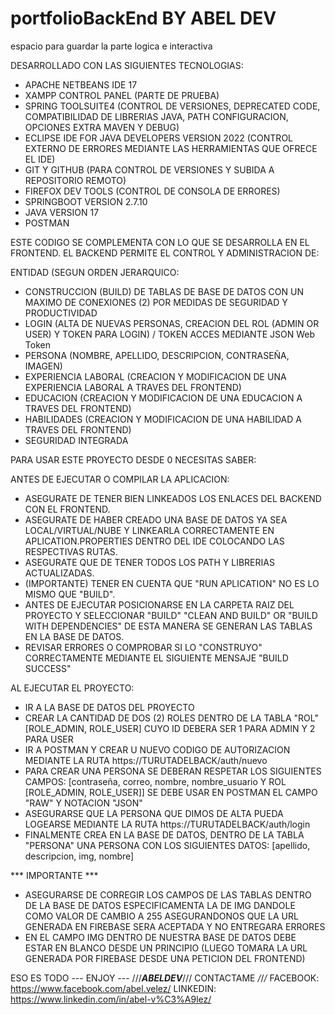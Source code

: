 # portfolioBackEnd BY ABEL DEV
espacio para guardar la parte logica e interactiva

DESARROLLADO CON LAS SIGUIENTES TECNOLOGIAS:
- APACHE NETBEANS IDE 17
- XAMPP CONTROL PANEL (PARTE DE PRUEBA)
- SPRING TOOLSUITE4 (CONTROL DE VERSIONES, DEPRECATED CODE, COMPATIBILIDAD DE LIBRERIAS JAVA, PATH CONFIGURACION, OPCIONES EXTRA MAVEN Y DEBUG)
- ECLIPSE IDE FOR JAVA DEVELOPERS VERSION 2022 (CONTROL EXTERNO DE ERRORES MEDIANTE LAS HERRAMIENTAS QUE OFRECE EL IDE)
- GIT Y GITHUB (PARA CONTROL DE VERSIONES Y SUBIDA A REPOSITORIO REMOTO)
- FIREFOX DEV TOOLS (CONTROL DE CONSOLA DE ERRORES)
- SPRINGBOOT VERSION 2.7.10
- JAVA VERSION 17
- POSTMAN

ESTE CODIGO SE COMPLEMENTA CON LO QUE SE DESARROLLA EN EL FRONTEND.
EL BACKEND PERMITE EL CONTROL Y ADMINISTRACION DE:

ENTIDAD (SEGUN ORDEN JERARQUICO:
- CONSTRUCCION (BUILD) DE TABLAS DE BASE DE DATOS CON UN MAXIMO DE CONEXIONES (2) POR MEDIDAS DE SEGURIDAD Y PRODUCTIVIDAD
- LOGIN (ALTA DE NUEVAS PERSONAS, CREACION DEL ROL (ADMIN OR USER) Y TOKEN PARA LOGIN) / TOKEN ACCES MEDIANTE JSON Web Token
- PERSONA (NOMBRE, APELLIDO, DESCRIPCION, CONTRASEÑA, IMAGEN)
- EXPERIENCIA LABORAL (CREACION Y MODIFICACION DE UNA EXPERIENCIA LABORAL A TRAVES DEL FRONTEND)
- EDUCACION (CREACION Y MODIFICACION DE UNA EDUCACION A TRAVES DEL FRONTEND)
- HABILIDADES (CREACION Y MODIFICACION DE UNA HABILIDAD A TRAVES DEL FRONTEND)
- SEGURIDAD INTEGRADA

PARA USAR ESTE PROYECTO DESDE 0 NECESITAS SABER:

ANTES DE EJECUTAR O COMPILAR LA APLICACION:
- ASEGURATE DE TENER BIEN LINKEADOS LOS ENLACES DEL BACKEND CON EL FRONTEND.
- ASEGURATE DE HABER CREADO UNA BASE DE DATOS YA SEA LOCAL/VIRTUAL/NUBE Y LINKEARLA CORRECTAMENTE EN APLICATION.PROPERTIES DENTRO DEL IDE COLOCANDO LAS RESPECTIVAS RUTAS.
- ASEGURATE QUE DE TENER TODOS LOS PATH Y LIBRERIAS ACTUALIZADAS.
- (IMPORTANTE) TENER EN CUENTA QUE "RUN APLICATION" NO ES LO MISMO QUE "BUILD".
- ANTES DE EJECUTAR POSICIONARSE EN LA CARPETA RAIZ DEL PROYECTO Y SELECCIONAR "BUILD" "CLEAN AND BUILD" OR "BUILD WITH DEPENDENCIES" DE ESTA MANERA SE GENERAN LAS TABLAS EN LA BASE DE DATOS.
- REVISAR ERRORES O COMPROBAR SI LO "CONSTRUYO" CORRECTAMENTE MEDIANTE EL SIGUIENTE MENSAJE "BUILD SUCCESS" 

AL EJECUTAR EL PROYECTO:
- IR A LA BASE DE DATOS DEL PROYECTO
- CREAR LA CANTIDAD DE DOS (2) ROLES DENTRO DE LA TABLA "ROL" [ROLE_ADMIN, ROLE_USER] CUYO ID DEBERA SER 1 PARA ADMIN Y 2 PARA USER
- IR A POSTMAN Y CREAR U NUEVO CODIGO DE AUTORIZACION MEDIANTE LA RUTA https://TURUTADELBACK/auth/nuevo
- PARA CREAR UNA PERSONA SE DEBERAN RESPETAR LOS SIGUIENTES CAMPOS: [contraseña, correo, nombre, nombre_usuario Y ROL [ROLE_ADMIN, ROLE_USER]] SE DEBE USAR EN POSTMAN EL CAMPO "RAW" Y NOTACION "JSON"
- ASEGURARSE QUE LA PERSONA QUE DIMOS DE ALTA PUEDA LOGEARSE MEDIANTE LA RUTA https://TURUTADELBACK/auth/login
- FINALMENTE CREA EN LA BASE DE DATOS, DENTRO DE LA TABLA "PERSONA" UNA PERSONA CON LOS SIGUIENTES DATOS: [apellido, descripcion, img, nombre]

*** IMPORTANTE ***
- ASEGURARSE DE CORREGIR LOS CAMPOS DE LAS TABLAS DENTRO DE LA BASE DE DATOS
ESPECIFICAMENTA LA DE IMG DANDOLE COMO VALOR DE CAMBIO A 255 ASEGURANDONOS QUE LA URL GENERADA EN FIREBASE SERA ACEPTADA Y NO ENTREGARA ERRORES
- EN EL CAMPO IMG DENTRO DE NUESTRA BASE DE DATOS DEBE ESTAR EN BLANCO DESDE UN PRINCIPIO (LUEGO TOMARA LA URL GENERADA POR FIREBASE DESDE UNA PETICION DEL FRONTEND)

ESO ES TODO --- ENJOY --- ///***ABELDEV***///
CONTACTAME */*/*/*
FACEBOOK: https://www.facebook.com/abel.velez/
LINKEDIN: https://www.linkedin.com/in/abel-v%C3%A9lez/
